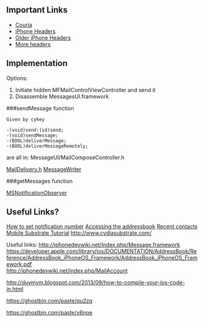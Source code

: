 ## Important Links

* [Couria](https://github.com/Qusic/WhatsAppForCouria)
* [iPhone Headers](https://github.com/hbang/headers) 
* [Older iPhone Headers](https://github.com/rpetrich/iphoneheaders)
* [More headers](https://github.com/nst/iOS-Runtime-Headers/tree/master/PrivateFrameworks/Message.framework)

## Implementation

Options: 

1. Initiate hidden MFMailControlViewController and send it
2. Disassemble MessagesUI.framework

###sendMessage function

    Given by cykey
    
    -(void)send:(id)send;
    -(void)sendMessage;
    -(BOOL)deliverMessage;
    -(BOOL)deliverMessageRemotely;

are all in: MessageUI/MailComposeController.h

[MailDelivery.h](https://github.com/nst/iOS-Runtime-Headers/blob/master/PrivateFrameworks/Message.framework/MFMailDelivery.h)
[MessageWriter](https://github.com/nst/iOS-Runtime-Headers/blob/d576a9cc197412e81aa87624b755e59b4f00e3cd/PrivateFrameworks/Message.framework/MessageWriter.h)

###getMessages function

[MSNotificationObserver](https://github.com/nst/iOS-Runtime-Headers/blob/master/PrivateFrameworks/MailServices.framework/MSNotificationObserver.h)

## Useful Links?
[How to set notification number](http://stackoverflow.com/questions/8682051/ios-application-how-to-clear-notifications)
[Accessing the addressbook](http://zcentric.com/2008/09/19/access-the-address-book/)
[Recent contacts](http://forums.macrumors.com/showthread.php?t=835559)
[Mobile Substrate Tutorial](http://xsellize.com/topic/197822-ms-mobile-substrate-advanced-tutorial/)
http://www.cydiasubstrate.com/


Useful links: 
http://iphonedevwiki.net/index.php/Message.framework  
https://developer.apple.com/library/ios/DOCUMENTATION/AddressBook/Reference/AddressBook_iPhoneOS_Framework/AddressBook_iPhoneOS_Framework.pdf  
http://iphonedevwiki.net/index.php/MailAccount  


http://duymym.blogspot.com/2013/09/how-to-compile-your-ios-code-in.html

https://ghostbin.com/paste/qu2zq

https://ghostbin.com/paste/v6npe
